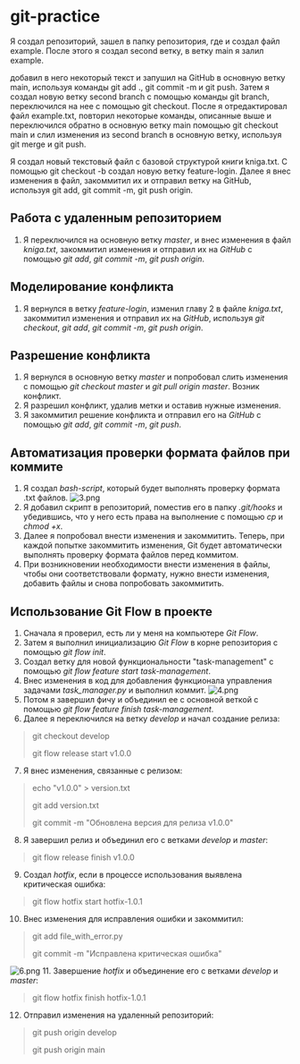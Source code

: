 # git-practice
Я создал репозиторий, зашел в папку репозитория, где и создал файл example. После этого я создал second ветку, в ветку main я залил example.

добавил в него некоторый текст и запушил на GitHub в основную ветку main, используя команды git add ., git commit -m и git push.
Затем я создал новую ветку second branch с помощью команды git branch, переключился на нее с помощью git checkout.
После я отредактировал файл example.txt, повторил некоторые команды, описанные выше и переключился обратно в основную ветку main помощью git checkout main и слил изменения из second branch в основную ветку, используя git merge и git push.

Я создал новый текстовый файл с базовой структурой книги kniga.txt. С помощью git checkout -b создал новую ветку feature-login.
Далее я внес изменения в файл, закоммитил их и отправил ветку на GitHub, используя git add, git commit -m, git push origin.

## Работа с удаленным репозиторием
1. Я переключился на основную ветку _master_, и внес изменения в файл _kniga.txt_, закоммитил изменения и отправил их на _GitHub_ с помощью _git add_, _git commit -m_, _git push origin_.
## Моделирование конфликта
1. Я вернулся в ветку _feature-login_, изменил главу 2 в файле _kniga.txt_, закоммитил изменения и отправил их на _GitHub_, используя _git checkout_, _git add_, _git commit -m_, _git push origin_.
## Разрешение конфликта
1. Я вернулся в основную ветку _master_ и попробовал слить изменения с помощью _git checkout master_ и _git pull origin master_. Возник конфликт.
2. Я разрешил конфликт, удалив метки и оставив нужные изменения.
3. Я закоммитил решение конфликта и отправил его на _GitHub_ с помощью _git add_, _git commit -m_, _git push_.
## Автоматизация проверки формата файлов при коммите
1. Я создал _bash-script_, который будет выполнять проверку формата .txt файлов.
    ![3.png](3.png)
2. Я добавил скрипт в репозиторий, поместив его в папку _.git/hooks_ и убедившись, что у него есть права на выполнение с помощью _cp_ и _chmod +x_.
3. Далее я попробовал внести изменения и закоммитить. Теперь, при каждой попытке закоммитить изменения, Git будет автоматически выполнять проверку формата файлов перед коммитом.
4. При возникновении необходимости внести изменения в файлы, чтобы они соответствовали формату, нужно внести изменения, добавить файлы и снова попробовать закоммитить.
## Использование Git Flow в проекте
1. Сначала я проверил, есть ли у меня на компьютере _Git Flow_.
2. Затем я выполнил инициализацию _Git Flow_ в корне репозитория с помощью _git flow init_.
3. Создал ветку для новой функциональности "task-management" с помощью _git flow feature start task-management_.
4. Внес изменения в код для добавления функционала управления задачами _task_manager.py_ и выполнил коммит.
    ![4.png](4.png)
5. Потом я завершил фичу и объединил ее с основной веткой с помощью _git flow feature finish task-management_.
6. Далее я переключился на ветку _develop_ и начал создание релиза:
> git checkout develop
> 
> git flow release start v1.0.0
7. Я внес изменения, связанные с релизом:
> echo "v1.0.0" > version.txt
> 
> git add version.txt
> 
> git commit -m "Обновлена версия для релиза v1.0.0"
8. Я завершил релиз и объединил его с ветками _develop_ и _master_:
> git flow release finish v1.0.0
9. Создал _hotfix_, если в процессе использования выявлена критическая ошибка:
> git flow hotfix start hotfix-1.0.1
10. Внес изменения для исправления ошибки и закоммитил:
> git add file_with_error.py
> 
> git commit -m "Исправлена критическая ошибка"
    
![6.png](6.png)
11. Завершение _hotfix_ и объединение его с ветками _develop_ и _master_:
> git flow hotfix finish hotfix-1.0.1
12. Отправил изменения на удаленный репозиторий:
> git push origin develop
> 
> git push origin main
